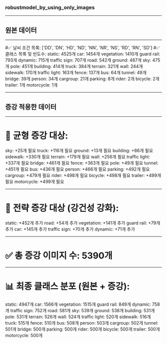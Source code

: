 ### robustmodel_by_using_only_images

---

## 원본 데이터

---

#✅ 날씨 조건 목록: ['DD', 'DN', 'HD', 'ND', 'NN', 'NR', 'NS', 'RD', 'RN', 'SD']
#✅ 클래스 목록 및 빈도수:
  static: 4525개
  car: 1454개
  vegetation: 1410개
  guard rail: 793개
  dynamic: 715개
  traffic sign: 707개
  road: 542개
  ground: 487개
  sky: 475개
  pole: 451개
  building: 414개
  truck: 384개
  terrain: 321개
  wall: 244개
  sidewalk: 170개
  traffic light: 163개
  fence: 137개
  bus: 64개
  tunnel: 49개
  bridge: 39개
  person: 34개
  cargroup: 21개
  parking: 8개
  rider: 2개
  bicycle: 2개
  trailer: 1개
  motorcycle: 1개

---

## 증강 적용한 데이터

---

# 🎯 균형 증강 대상:
  sky: +25개 필요
  truck: +116개 필요
  ground: +13개 필요
  building: +86개 필요
  sidewalk: +330개 필요
  terrain: +179개 필요
  wall: +256개 필요
  traffic light: +337개 필요
  bridge: +461개 필요
  fence: +363개 필요
  pole: +49개 필요
  tunnel: +451개 필요
  bus: +436개 필요
  person: +466개 필요
  parking: +492개 필요
  cargroup: +479개 필요
  rider: +498개 필요
  bicycle: +498개 필요
  trailer: +499개 필요
  motorcycle: +499개 필요

---

# 💪 전략 증강 대상 (강건성 강화):
  static: +452개 추가
  road: +54개 추가
  vegetation: +141개 추가
  guard rail: +79개 추가
  car: +145개 추가
  traffic sign: +70개 추가
  dynamic: +71개 추가

---

# ✅ 총 증강 이미지 수: 5390개

---

# 📊 최종 클래스 분포 (원본 + 증강):
  static: 4947개
  car: 1566개
  vegetation: 1515개
  guard rail: 849개
  dynamic: 758개
  traffic sign: 752개
  road: 581개
  sky: 539개
  ground: 538개
  building: 531개
  pole: 531개
  terrain: 526개
  wall: 524개
  traffic light: 520개
  sidewalk: 516개
  truck: 515개
  fence: 510개
  bus: 508개
  person: 503개
  cargroup: 502개
  tunnel: 501개
  bridge: 500개
  parking: 500개
  rider: 500개
  bicycle: 500개
  trailer: 500개
  motorcycle: 500개
